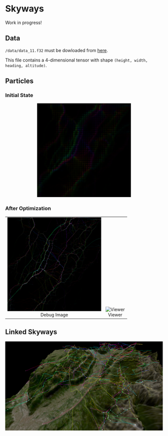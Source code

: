 # Skyways

Work in progress!

## Data

`/data/data_11.f32` must be dowloaded from [here](https://drive.google.com/file/d/1DHrZWw_FXUYsjCyzOfxLtAPk97D03CD0/view?usp=drive_lin).

This file contains a 4-dimensional tensor with shape `(height, width, heading, altitude)`.

## Particles

### Initial State

<p align="center">
    <img src="readme/particles_2d_before.png" alt="image" width="300"/>
</p>

### After Optimization

<p align="center">
    <table>
    <tr>
        <td align="center" valign="bottom">
        <img src="readme/particles_2d_after.png" alt="Debug image" width="300"/><br/>Debug Image
        </td>
        <td align="center" valign="bottom">
        <img src="readme/particles_3d.png" alt="Viewer" width="300"/><br/>Viewer
        </td>
    </tr>
    </table>
</p>

## Linked Skyways

![image](readme/linked.png)

